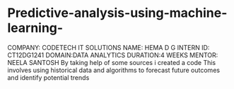 # Predictive-analysis-using-machine-learning-
COMPANY: CODETECH IT SOLUTIONS 
NAME: HEMA D G 
INTERN ID: CT12DG1241 
DOMAIN:DATA ANALYTICS
DURATION:4 WEEKS 
MENTOR: NEELA SANTOSH 
By taking help of some sources i created a code 
This involves using historical data and algorithms to forecast future outcomes and identify potential trends
